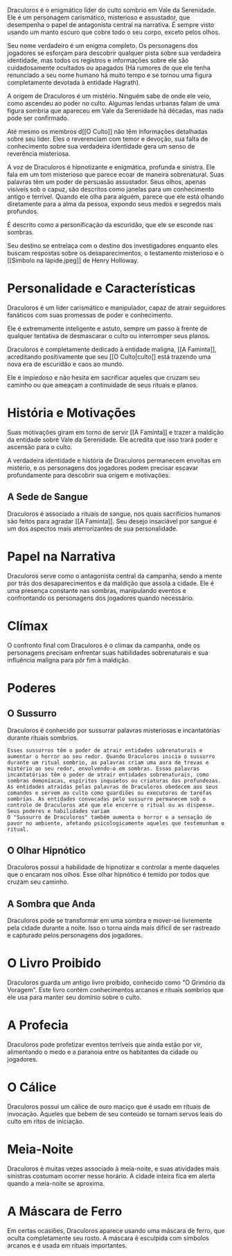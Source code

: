 Draculoros é o enigmático líder do culto sombrio em Vale da Serenidade. Ele é um personagem carismático, misterioso e assustador, que desempenha o papel de antagonista central na narrativa. É sempre visto usando um manto escuro que cobre todo o seu corpo, exceto pelos olhos.

Seu nome verdadeiro é um enigma completo. Os personagens dos jogadores se esforçam para descobrir qualquer pista sobre sua verdadeira identidade, mas todos os registros e informações sobre ele são cuidadosamente ocultados ou apagados (Há rumores de que ele tenha renunciado a seu nome humano há muito tempo e se tornou uma figura completamente devotada à entidade Hagrath).

A origem de Draculoros é um mistério. Ninguém sabe de onde ele veio, como ascendeu ao poder no culto. Algumas lendas urbanas falam de uma figura sombria que apareceu em Vale da Serenidade há décadas, mas nada pode ser confirmado.

Até mesmo os membros d[[O Culto]] não têm informações detalhadas sobre seu líder. Eles o reverenciam com temor e devoção, sua falta de conhecimento sobre sua verdadeira identidade gera um senso de reverência misteriosa.

A voz de Draculoros é hipnotizante e enigmática, profunda e sinistra. Ele fala em um tom misterioso que parece ecoar de maneira sobrenatural. Suas palavras têm um poder de persuasão assustador. Seus olhos, apenas visíveis sob o capuz, são descritos como janelas para um conhecimento antigo e terrível. Quando ele olha para alguém, parece que ele está olhando diretamente para a alma da pessoa, expondo seus medos e segredos mais profundos.

É descrito como a personificação da escuridão, que ele se esconde nas sombras.

Seu destino se entrelaça com o destino dos investigadores enquanto eles buscam respostas sobre os desaparecimentos, o testamento misterioso e o [[Simbolo na lápide.jpeg]] de Henry Holloway.
# Personalidade e Características

Draculoros é um líder carismático e manipulador, capaz de atrair seguidores fanáticos com suas promessas de poder e conhecimento.

Ele é extremamente inteligente e astuto, sempre um passo à frente de qualquer tentativa de desmascarar o culto ou interromper seus planos.

Draculoros é completamente dedicado à entidade maligna, [[A Faminta]], acreditando positivamente que seu [[O Culto|culto]] está trazendo uma nova era de escuridão e caos ao mundo.

Ele é impiedoso e não hesita em sacrificar aqueles que cruzam seu caminho ou que ameaçam a continuidade de seus rituais e planos.

# História e Motivações
Suas motivações giram em torno de servir [[A Faminta]] e trazer a maldição da entidade sobre Vale da Serenidade. Ele acredita que isso trará poder e ascensão para o culto.

A verdadeira identidade e história de Draculoros permanecem envoltas em mistério, e os personagens dos jogadores podem precisar escavar profundamente para descobrir sua origem e motivações.
## A Sede de Sangue 
Draculoros é associado a rituais de sangue, nos quais sacrifícios humanos são feitos para agradar [[A Faminta]]. Seu desejo insaciável por sangue é um dos aspectos mais aterrorizantes de sua personalidade.
# Papel na Narrativa
Draculoros serve como o antagonista central da campanha, sendo a mente por trás dos desaparecimentos e da maldição que assola a cidade. Ele é uma presença constante nas sombras, manipulando eventos e confrontando os personagens dos jogadores quando necessário.
# Clímax
O confronto final com Draculoros é o clímax da campanha, onde os personagens precisam enfrentar suas habilidades sobrenaturais e sua influência maligna para pôr fim à maldição.
# Poderes
## O Sussurro
Draculoros é conhecido por sussurrar palavras misteriosas e incantatórias durante rituais sombrios.

	Esses sussurros têm o poder de atrair entidades sobrenaturais e aumentar o horror ao seu redor. Quando Draculoros inicia o sussurro durante um ritual sombrio, as palavras criam uma aura de trevas e mistério ao seu redor, envolvendo-o em sombras. Essas palavras incantatórias têm o poder de atrair entidades sobrenaturais, como sombras demoníacas, espíritos inquietos ou criaturas das profundezas. As entidades atraídas pelas palavras de Draculoros obedecem aos seus comandos e servem ao culto como guardiões ou executores de tarefas sombrias. As entidades convocadas pelo sussurro permanecem sob o controle de Draculoros até que ele encerre o ritual ou as dispense. Seus poderes e habilidades variam
	O "Sussurro de Draculoros" também aumenta o horror e a sensação de pavor no ambiente, afetando psicologicamente aqueles que testemunham o ritual.

## O Olhar Hipnótico 
Draculoros possui a habilidade de hipnotizar e controlar a mente daqueles que o encaram nos olhos. Esse olhar hipnótico é temido por todos que cruzam seu caminho.
 
## A Sombra que Anda
Draculoros pode se transformar em uma sombra e mover-se livremente pela cidade durante a noite. Isso o torna ainda mais difícil de ser rastreado e capturado pelos personagens dos jogadores.
# O Livro Proibido
Draculoros guarda um antigo livro proibido, conhecido como "O Grimório da Voragem". Este livro contém conhecimentos arcanos e rituais sombrios que ele usa para manter seu domínio sobre o culto.
# A Profecia 
Draculoros pode profetizar eventos terríveis que ainda estão por vir, alimentando o medo e a paranoia entre os habitantes da cidade ou jogadores.
# O Cálice 
Draculoros possui um cálice de ouro maciço que é usado em rituais de invocação. Aqueles que bebem de seu conteúdo se tornam servos leais do culto em ritos de iniciação.
# Meia-Noite 
Draculoros é muitas vezes associado à meia-noite, e suas atividades mais sinistras costumam ocorrer nesse horário. A cidade inteira fica em alerta quando a meia-noite se aproxima.
# A Máscara de Ferro
Em certas ocasiões, Draculoros aparece usando uma máscara de ferro, que oculta completamente seu rosto. A máscara é esculpida com símbolos arcanos e é usada em rituais importantes.
